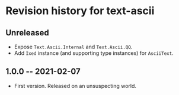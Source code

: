 # Revision history for text-ascii

## Unreleased

* Expose `Text.Ascii.Internal` and `Text.Ascii.QQ`.
* Add `Ixed` instance (and supporting type instances) for `AsciiText`.

## 1.0.0 -- 2021-02-07

* First version. Released on an unsuspecting world.
